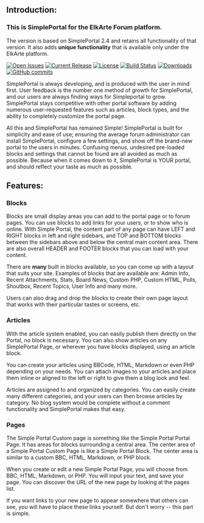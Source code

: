 ## Introduction:

### This is SimplePortal for the ElkArte Forum platform.

The version is based on SimplePortal 2.4 and retains all functionality of that version.  It also adds **unique functionality** that is available only under the ElkArte platform.

[![Open Issues](http://img.shields.io/github/issues/SimplePortal/SimplePortal_ElkArte.svg?style=flat)](https://github.com/SimplePortal/SimplePortal_ElkArte/issues)
[![Current Release](https://img.shields.io/github/release/SimplePortal/SimplePortal_ElkArte.svg?style=flat)](https://github.com/SimplePortal/SimplePortal_ElkArte/releases)
[![License](http://img.shields.io/badge/License-BSD-green.svg?style=flat)](http://opensource.org/licenses/BSD-3-Clause)
[![Build Status](https://scrutinizer-ci.com/g/Spuds/SimplePortal_ElkArte/badges/build.png?b=myDevel)](https://scrutinizer-ci.com/g/Spuds/SimplePortal_ElkArte/build-status/myDevel)
[![Downloads](https://img.shields.io/github/downloads/SimplePortal/SimplePortal_ElkArte/total)](https://github.com/SimplePortal/SimplePortal_ElkArte/releases)
[![GitHub commits](https://img.shields.io/github/commits-since/SimplePortal/SimplePortal_ElkArte/v1.0.0.svg)](https://github.com/SimplePortal/SimplePortal_ElkArte/commit/)

SimplePortal is always developing, and is produced with the user in mind first. User feedback is the number one method of growth for SimplePortal, and our users are always finding ways for Simpleportal to grow. SimplePortal stays competitive with other portal software by adding numerous user-requested features such as articles, block types, and the ability to completely customize the portal page.

All this and SimplePortal has remained Simple! SimplePortal is built for simplicity and ease of use; ensuring the average forum administrator can install SimplePortal, configure a few settings, and show off the brand-new portal to the users in minutes. Confusing menus, undesired pre-loaded blocks and settings that cannot be found are all avoided as much as possible. Because when it comes down to it, SimplePortal is YOUR portal, and should reflect your taste as much as possible.

## Features:
### Blocks
Blocks are small display areas you can add to the portal page or to forum pages. You can use blocks to add links for your users, or to show who is online. With Simple Portal, the content part of any page can have LEFT and RIGHT blocks in left and right sidebars, and TOP and BOTTOM blocks between the sidebars above and below the central main content area.  There are also overall HEADER and FOOTER blocks that you can load with your content.

There are **many** built in blocks available, so you can come up with a layout that suits your site.  Examples of blocks that are available are:
Admin Info, Recent Attachments, Stats, Board News, Custom PHP, Custom HTML, Polls, Shoutbox, Recent Topics, User Info and many more.

Users can also drag and drop the blocks to create their own page layout that works with their particular tastes or screens, etc.

### Articles
With the article system enabled, you can easily publish them directly on the Portal, no block is necessary.  You can also show articles on any SimplePortal Page, or wherever you have blocks displayed, using an article block.

You can create your articles using BBCode, HTML, Markdown or even PHP depending on your needs.  You can attach images to your articles and place them inline or aligned to the left or right to give them a blog look and feel.

Articles are assigned to and organized by categories.  You can easily create many different categories, and your users can then browse articles by category.  No blog system would be complete without a comment functionality and SimplePortal makes that easy.

### Pages
The Simple Portal Custom page is something like the Simple Portal Portal Page. It has areas for blocks surrounding a central area.  The center area of a Simple Portal Custom Page is like a Simple Portal Block. The center area is similar to a custom BBC, HTML, Markdown, or PHP block.

When you create or edit a new Simple Portal Page, you will choose from BBC, HTML, Markdown, or PHP. You will input your text, and save your page. You can discover the URL of the new page by looking at the pages list.

If you want links to your new page to appear somewhere that others can see, you will have to place these links yourself.  But don't worry -- this part is simple.